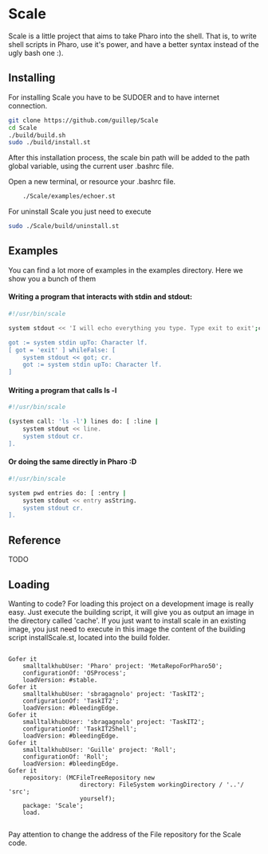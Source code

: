 Scale
=====

Scale is a little project that aims to take Pharo into the shell. That is, to write shell scripts in Pharo, use it's power, and have a better syntax instead of the ugly bash one :).





Installing
----------

For installing Scale you have to be SUDOER and to have internet connection. 

```bash
git clone https://github.com/guillep/Scale
cd Scale
./build/build.sh
sudo ./build/install.st
```

After this installation process, the scale bin path  will be added to the path global variable, using the current user .bashrc file. 

Open a new terminal, or resource your .bashrc file. 

```bash
	./Scale/examples/echoer.st
```

For uninstall Scale you just need to execute 
```bash
sudo ./Scale/build/uninstall.st
```


Examples
-------

You can find a lot more of examples in the examples directory. Here we show you a bunch of them


#### Writing a program that interacts with stdin and stdout:

```bash
#!/usr/bin/scale

system stdout << 'I will echo everything you type. Type exit to exit';cr;cr.

got := system stdin upTo: Character lf.
[ got = 'exit' ] whileFalse: [
	system stdout << got; cr.
	got := system stdin upTo: Character lf.
]
```

#### Writing a program that calls ls -l

```bash
#!/usr/bin/scale

(system call: 'ls -l') lines do: [ :line |
	system stdout << line.
	system stdout cr.
].
```

#### Or doing the same directly in Pharo :D

```bash
#!/usr/bin/scale

system pwd entries do: [ :entry |
	system stdout << entry asString.
	system stdout cr.
].
```

Reference
-------
TODO

Loading
-------

Wanting to code? 
   For loading this project on a development image is really easy. Just execute the building script, it will give you as output an image in the directory called 'cache'. 
   If you just want to install scale in an existing image, you just need to execute in this image the content of the building script installScale.st, located into the build folder. 


```smalltalk

Gofer it
	smalltalkhubUser: 'Pharo' project: 'MetaRepoForPharo50';
	configurationOf: 'OSProcess';
	loadVersion: #stable.
Gofer it
	smalltalkhubUser: 'sbragagnolo' project: 'TaskIT2';
	configurationOf: 'TaskIT2';
	loadVersion: #bleedingEdge.
Gofer it
	smalltalkhubUser: 'sbragagnolo' project: 'TaskIT2';
	configurationOf: 'TaskIT2Shell';
	loadVersion: #bleedingEdge.
Gofer it
	smalltalkhubUser: 'Guille' project: 'Roll';
	configurationOf: 'Roll';
	loadVersion: #bleedingEdge.
Gofer it
	repository: (MCFileTreeRepository new 
					directory: FileSystem workingDirectory / '..'/ 'src';
					yourself);
	package: 'Scale';
	load.


```

Pay attention to change the address of the File repository for the Scale code. 



